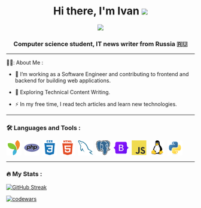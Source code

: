 <h1 align="center">Hi there, I'm Ivan
<img src="https://github.com/blackcater/blackcater/raw/main/images/Hi.gif" height="32"/>
</h1>
<div id="header" align="center">
  <img src="https://media.giphy.com/media/v1.Y2lkPTc5MGI3NjExMWJmNTZjZWY5ODM4OTE0NjY5MDliYjRhODRmZTU4OGY5NTYwZDA0NCZjdD1z/gjrYDwbjnK8x36xZIO/giphy.gif" width="250"/>
</div>
<h3 align="center">Computer science student, IT news writer from Russia 🇷🇺</h3>

---

👨‍💻: About Me :
- :telescope: I’m working as a Software Engineer and contributing to frontend and backend for building web applications.

- :seedling: Exploring Technical Content Writing.

- :zap: In my free time, I read tech articles and learn new technologies.

---

### :hammer_and_wrench: Languages and Tools :

<div>
  <img src="https://github.com/devicons/devicon/blob/master/icons/yii/yii-original.svg" title="Yii2" alt="Yii2" width="40" height="40"/>&nbsp;
  <img src="https://github.com/devicons/devicon/blob/master/icons/php/php-original.svg" title="PHP" alt="PHP" width="40" height="40"/>&nbsp;
  <img src="https://github.com/devicons/devicon/blob/master/icons/css3/css3-plain-wordmark.svg" title="CSS3" alt="CSS3" width="40" height="40"/>&nbsp;
  <img src="https://github.com/devicons/devicon/blob/master/icons/html5/html5-plain-wordmark.svg" title="HTML5" alt="HTML5" width="40" height="40"/>&nbsp;
  <img src="https://github.com/devicons/devicon/blob/master/icons/mysql/mysql-plain.svg" title="SQL" alt="SQL" width="40" height="40"/>&nbsp;
  <img src="https://github.com/devicons/devicon/blob/master/icons/postgresql/postgresql-original.svg" title="postgresql" alt="postgresql" width="40" height="40"/>&nbsp;
  <img src="https://github.com/devicons/devicon/blob/master/icons/bootstrap/bootstrap-original.svg" title="Bootsrap" alt="Bootsrap" width="40" height="40"/>&nbsp;
   <img src="https://github.com/devicons/devicon/blob/master/icons/javascript/javascript-original.svg" title="JS" alt="JS" width="40" height="40"/>&nbsp;
   <img src="https://github.com/devicons/devicon/blob/master/icons/linux/linux-original.svg" title="Linux" alt="Linux" width="40" height="40"/>&nbsp;
   <img src="https://github.com/devicons/devicon/blob/master/icons/python/python-original.svg" title="Python" alt="Python" width="40" height="40"/>&nbsp;
</div>

---

### :fire: My Stats :

[![GitHub Streak](https://streak-stats.demolab.com?user=VanKom1&theme=neon&hide_border=true)](https://git.io/streak-stats)

[![codewars](https://www.codewars.com/users/VanKom1/badges/large)](https://www.codewars.com/users/VanKom1)   
